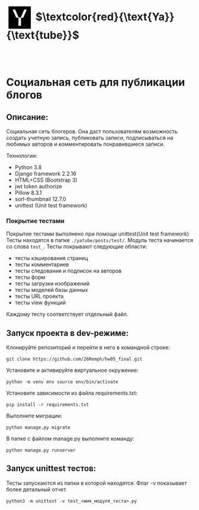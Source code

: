 <div>
    <h1>
        <img hspace="6px" align="center" src="./yatube/static/img/logo.png" width="60"/>
        <span>$\textcolor{red}{\text{Ya}}{\text{tube}}$</span>
    </h1>
</div>
<br>
<br>

# Социальная сеть для публикации блогов

## Описание:  
Социальная сеть блогеров. Она даст пользователям возможность создать учетную запись, публиковать записи, подписываться на любимых авторов и комментировать понравившиеся записи.

Технологии:
* Python 3.8
* Django framework 2.2.16
* HTML+CSS (Bootstrap 3)
* jwt token authorize
* Pillow 8.3.1
* sorl-thumbnail 12.7.0
* unittest (Unit test framework)

### Покрытие тестами
Покрытие тестами выполнено при помощи unittest(Unit test framework)
Тесты находятся в папке `./yatube/posts/test/`. Модуль теста начинается со слова `test_`. Тесты покрывают следующие области:

- тесты кэширования страниц 
- тесты комментариев
- тесты следования и подписок на авторов
- тесты форм
- тесты загрузки изображений
- тесты моделей базы данных
- тесты URL проекта
- тесты view функций

Каждому тесту соответствует отдельный файл.

## Запуск проекта в dev-режиме:

Клонируйте репозиторий и перейти в него в командной строке: 

    git clone https://github.com/26Remph/hw05_final.git

Установите и активируйте виртуальное окружение: 

    python -m venv env source env/bin/activate

Установите зависимости из файла requirements.txt:   
    
    pip install -r requirements.txt

Выполните миграции: 

    python manage.py migrate

В папке с файлом manage.py выполните команду:  

    python manage.py runserver

## Запуск unittest тестов:
Тесты запускаются из папки в которой находятся. Флаг -v показывает более детальный отчет. 
    
    python3 -m unittest -v test_<имя_модуля_теста>.py